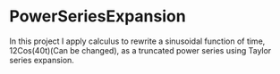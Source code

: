 # PowerSeriesExpansion

In this project I apply calculus to rewrite a sinusoidal function of time, 12Cos(40t)(Can be changed), as a truncated power series using Taylor series expansion.
